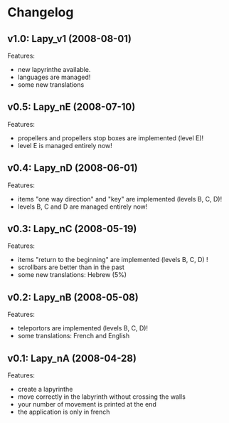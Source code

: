 Changelog
=========

v1.0: Lapy_v1 (2008-08-01)
--------------------------

Features:

* new lapyrinthe available.
* languages are managed!
* some new translations


v0.5: Lapy_nE (2008-07-10)
--------------------------

Features:

* propellers and propellers stop boxes are implemented (level E)!
* level E is managed entirely now!


v0.4: Lapy_nD (2008-06-01)
--------------------------

Features:

* items "one way direction" and "key" are implemented (levels B, C, D)!
* levels B, C and D are managed entirely now!


v0.3: Lapy_nC (2008-05-19)
--------------------------

Features:

* items "return to the beginning" are implemented (levels B, C, D) !
* scrollbars are better than in the past
* some new translations: Hebrew (5%)


v0.2: Lapy_nB (2008-05-08)
--------------------------

Features:

* teleportors are implemented (levels B, C, D)!
* some translations: French and English


v0.1: Lapy_nA (2008-04-28)
--------------------------

Features:

* create a lapyrinthe
* move correctly in the labyrinth without crossing the walls
* your number of movement is printed at the end
* the application is only in french
